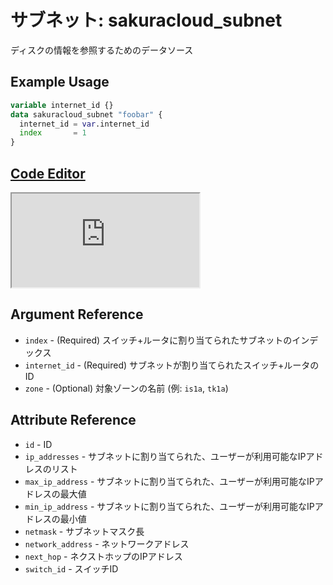 # サブネット: sakuracloud_subnet

ディスクの情報を参照するためのデータソース

## Example Usage

```tf
variable internet_id {}
data sakuracloud_subnet "foobar" {
  internet_id = var.internet_id
  index       = 1
}
```

<div class="editor">

<h2><a href="https://zouen-alpha.usacloud.jp/#data/subnet" target="_blank" rel="noopener noreferrer">Code Editor</a></h2>

<iframe src="https://zouen-alpha.usacloud.jp/#data/subnet"></iframe>

</div>


## Argument Reference

* `index` - (Required) スイッチ+ルータに割り当てられたサブネットのインデックス
* `internet_id` - (Required) サブネットが割り当てられたスイッチ+ルータのID
* `zone` - (Optional) 対象ゾーンの名前 (例: `is1a`, `tk1a`) 


## Attribute Reference

* `id` - ID
* `ip_addresses` - サブネットに割り当てられた、ユーザーが利用可能なIPアドレスのリスト
* `max_ip_address` - サブネットに割り当てられた、ユーザーが利用可能なIPアドレスの最大値
* `min_ip_address` - サブネットに割り当てられた、ユーザーが利用可能なIPアドレスの最小値
* `netmask` - サブネットマスク長
* `network_address` - ネットワークアドレス
* `next_hop` - ネクストホップのIPアドレス
* `switch_id` - スイッチID
